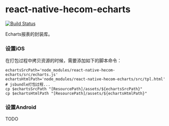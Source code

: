 # react-native-hecom-echarts

[![Build Status](https://travis-ci.org/RNCommon/react-native-hecom-echarts.svg?branch=master)](https://travis-ci.org/RNCommon/react-native-hecom-echarts)

Echarts报表的封装库。

### 设置iOS

在打包过程中拷贝资源的时候，需要添加如下的脚本命令：

```
echartsSrcPath='node_modules/react-native-hecom-echarts/src/echarts.js'
echartsHtmlPath='node_modules/react-native-hecom-echarts/src/tpl.html'
# jsbundle打包过程...
cp $echartsSrcPath "[ResourcePath]/assets/${echartsSrcPath}"
cp $echartsHtmlPath "[ResourcePath]/assets/${echartsHtmlPath}"
```

### 设置Android

TODO
